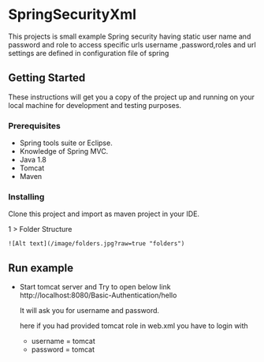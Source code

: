 # SpringSecurityXml

This projects is small example Spring security having static user name and password and role to access specific urls 
username ,password,roles and url settings are defined in configuration file of spring 

## Getting Started

These instructions will get you a copy of the project up and running on your local machine for development and testing purposes.

### Prerequisites

 - Spring tools suite or Eclipse.
 - Knowledge of Spring MVC.
 - Java 1.8
 - Tomcat 
 - Maven
 
### Installing

Clone this project and import as maven project in your IDE.

1 > Folder Structure 

	![Alt text](/image/folders.jpg?raw=true "folders")
	
	
## Run example

- Start tomcat server and 
	Try to open below link 
	http://localhost:8080/Basic-Authentication/hello
	
	It will ask you for username and password.
	
	here if you had provided tomcat role in web.xml you have to login with 
	- username = tomcat 
	- password = tomcat




